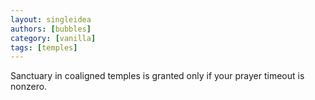 ```yaml
---
layout: singleidea
authors: [bubbles]
category: [vanilla]
tags: [temples]
---
```

Sanctuary in coaligned temples is granted only if your prayer timeout is nonzero.
